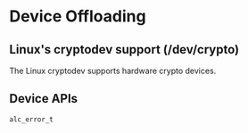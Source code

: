 # Device Offloading
## Linux's cryptodev support (/dev/crypto)
The Linux cryptodev supports hardware crypto devices.

## Device APIs

```c
alc_error_t

```
